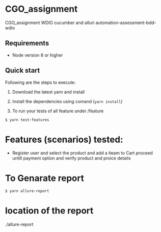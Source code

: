 # CGO_assignment
CGO_assignment WDIO cucumber and alluri
automation-assessment-bdd-wdio

## Requirements

- Node version 8 or higher



## Quick start

Following are the steps to execute:

1. Download the latest yarn and install

2. Install the dependencies using comand (`yarn install`)

3. To run your tests of all feature  under /feature

```sh
$ yarn test:features
```

# Features (scenarios) tested:

- Register user and select the product and add a iteam to Cart proceed untill payment option and verify product and proice details

# To Genarate report 
```sh
$ yarn allure-report
```
# location of the report 
./allure-report
